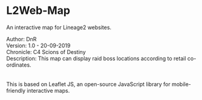 # L2Web-Map
An interactive map for Lineage2 websites.

Author: DnR<br/>
Version: 1.0 - 20-09-2019<br/>
Chronicle: C4 Scions of Destiny<br/>
Description: This map can display raid boss locations according to retail co-ordinates.<br/>
<br/><br/>
This is based on Leaflet JS, an open-source JavaScript library for mobile-friendly interactive maps.<br/>
